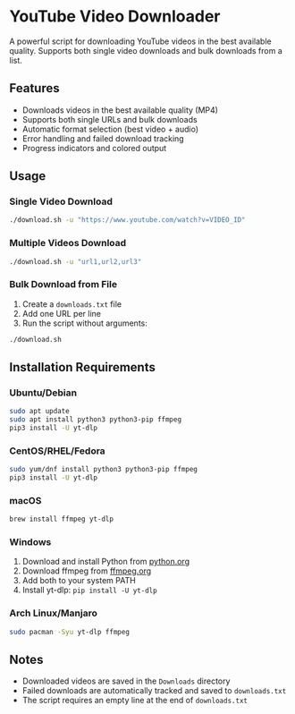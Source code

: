 # YouTube Video Downloader

A powerful script for downloading YouTube videos in the best available quality. Supports both single video downloads and bulk downloads from a list.

## Features

- Downloads videos in the best available quality (MP4)
- Supports both single URLs and bulk downloads
- Automatic format selection (best video + audio)
- Error handling and failed download tracking
- Progress indicators and colored output

## Usage

### Single Video Download
```bash
./download.sh -u "https://www.youtube.com/watch?v=VIDEO_ID"
```

### Multiple Videos Download
```bash
./download.sh -u "url1,url2,url3"
```

### Bulk Download from File
1. Create a `downloads.txt` file
2. Add one URL per line
3. Run the script without arguments:
```bash
./download.sh
```

## Installation Requirements

### Ubuntu/Debian
```bash
sudo apt update
sudo apt install python3 python3-pip ffmpeg
pip3 install -U yt-dlp
```

### CentOS/RHEL/Fedora
```bash
sudo yum/dnf install python3 python3-pip ffmpeg
pip3 install -U yt-dlp
```

### macOS
```bash
brew install ffmpeg yt-dlp
```

### Windows
1. Download and install Python from [python.org](https://python.org)
2. Download ffmpeg from [ffmpeg.org](https://ffmpeg.org)
3. Add both to your system PATH
4. Install yt-dlp: `pip install -U yt-dlp`

### Arch Linux/Manjaro
```bash
sudo pacman -Syu yt-dlp ffmpeg
```

## Notes

- Downloaded videos are saved in the `Downloads` directory
- Failed downloads are automatically tracked and saved to `downloads.txt`
- The script requires an empty line at the end of `downloads.txt`

